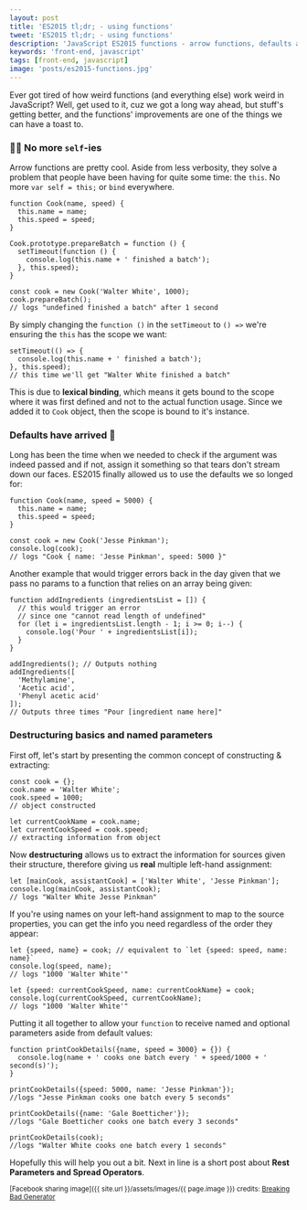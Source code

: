 ```yaml
---
layout: post
title: 'ES2015 tl;dr; - using functions'
tweet: 'ES2015 tl;dr; - using functions'
description: 'JavaScript ES2015 functions - arrow functions, defaults and destructuring'
keywords: 'front-end, javascript'
tags: [front-end, javascript]
image: 'posts/es2015-functions.jpg'
---
```


Ever got tired of how weird functions (and everything else) work weird in JavaScript? Well, get used to it, cuz we got a long way ahead, but stuff's getting better, and the functions' improvements are one of the things we can have a toast to.

### 📸🙅 No more `self`-ies

Arrow functions are pretty cool. Aside from less verbosity, they solve a problem that people have been having for quite some time: the `this`. No more `var self = this;` or `bind` everywhere.

    function Cook(name, speed) {
      this.name = name;
      this.speed = speed;
    }

    Cook.prototype.prepareBatch = function () {
      setTimeout(function () {
        console.log(this.name + ' finished a batch');
      }, this.speed);
    }

    const cook = new Cook('Walter White', 1000);
    cook.prepareBatch();
    // logs "undefined finished a batch" after 1 second

By simply changing the `function ()` in the `setTimeout` to `() =>` we're ensuring the `this` has the scope we want:

    setTimeout(() => {
      console.log(this.name + ' finished a batch');
    }, this.speed);
    // this time we'll get "Walter White finished a batch"

This is due to **lexical binding**, which means it gets bound to the scope where it was first defined and not to the actual function usage. Since we added it to `Cook` object, then the scope is bound to it's instance.

### Defaults have arrived 🎉

Long has been the time when we needed to check if the argument was indeed passed and if not, assign it something so that tears don't stream down our faces. ES2015 finally allowed us to use the defaults we so longed for:

    function Cook(name, speed = 5000) {
      this.name = name;
      this.speed = speed;
    }

    const cook = new Cook('Jesse Pinkman');
    console.log(cook);
    // logs "Cook { name: 'Jesse Pinkman', speed: 5000 }"

Another example that would trigger errors back in the day given that we pass no params to a function that relies on an array being given:

    function addIngredients (ingredientsList = []) {
      // this would trigger an error
      // since one "cannot read length of undefined"
      for (let i = ingredientsList.length - 1; i >= 0; i--) {
        console.log('Pour ' + ingredientsList[i]);
      }
    }

    addIngredients(); // Outputs nothing
    addIngredients([
      'Methylamine',
      'Acetic acid',
      'Phenyl acetic acid'
    ]);
    // Outputs three times "Pour [ingredient name here]"


### Destructuring basics and named parameters

First off, let's start by presenting the common concept of constructing &amp; extracting:

    const cook = {};
    cook.name = 'Walter White';
    cook.speed = 1000;
    // object constructed

    let currentCookName = cook.name;
    let currentCookSpeed = cook.speed;
    // extracting information from object

Now **destructuring** allows us to extract the information for sources given their structure, therefore giving us **real** multiple left-hand assignment:

    let [mainCook, assistantCook] = ['Walter White', 'Jesse Pinkman'];
    console.log(mainCook, assistantCook);
    // logs "Walter White Jesse Pinkman"

If you're using names on your left-hand assignment to map to the source properties, you can get the info you need regardless of the order they appear:

    let {speed, name} = cook; // equivalent to `let {speed: speed, name: name}`
    console.log(speed, name);
    // logs "1000 'Walter White'"

    let {speed: currentCookSpeed, name: currentCookName} = cook;
    console.log(currentCookSpeed, currentCookName);
    // logs "1000 'Walter White'"

Putting it all together to allow your `function` to receive named and optional parameters aside from default values:

    function printCookDetails({name, speed = 3000} = {}) {
      console.log(name + ' cooks one batch every ' + speed/1000 + ' second(s)');
    }

    printCookDetails({speed: 5000, name: 'Jesse Pinkman'});
    //logs "Jesse Pinkman cooks one batch every 5 seconds"

    printCookDetails({name: 'Gale Boetticher'});
    //logs "Gale Boetticher cooks one batch every 3 seconds"

    printCookDetails(cook);
    //logs "Walter White cooks one batch every 1 seconds"

Hopefully this will help you out a bit. Next in line is a short post about **Rest Parameters and Spread Operators**.

<small>[Facebook sharing image]({{ site.url }}/assets/images/{{ page.image }}) credits: [Breaking Bad Generator](http://sbll.org/breakingbad/)</small>
